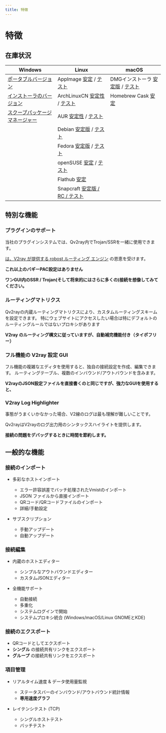 ```yaml
---
title: 特徴
---
```


# 特徴

## 在庫状況

| Windows                                                                                       | Linux                                                                                                                                                                | macOS                                                                                                                                                                  |
| --------------------------------------------------------------------------------------------- | -------------------------------------------------------------------------------------------------------------------------------------------------------------------- | ---------------------------------------------------------------------------------------------------------------------------------------------------------------------- |
| [ポータブルバージョン](https://github.com/Qv2ray/Qv2ray/releases/latest)                                | AppImage [安定](https://github.com/Qv2ray/Qv2ray/releases/latest) / [テスト](https://github.com/Qv2ray/Qv2ray/actions?query=workflow%3A%22Qv2ray+build+matrix+-+cmake%22) | DMGインストーラ [安定版](https://github.com/Qv2ray/Qv2ray/releases/latest) / [テスト](https://github.com/Qv2ray/Qv2ray/actions?query=workflow%3A%22Qv2ray+build+matrix+-+cmake%22) |
| [インストーラのバージョン](https://github.com/Qv2ray/Qv2ray/releases/latest)                              | ArchLinuxCN [安定性](https://build.archlinuxcn.org/packages/#/qv2ray) / [テスト](https://build.archlinuxcn.org/packages/#/qv2ray-dev-git)                                  | Homebrew Cask [安定](https://formulae.brew.sh/cask/qv2ray)                                                                                                               |
| [スクープパッケージマネージャー](https://github.com/lukesampson/scoop-extras/blob/master/bucket/qv2ray.json) | AUR [安定性](https://aur.archlinux.org/packages/qv2ray) / [テスト](https://aur.archlinux.org/packages/qv2ray-dev-git)                                                      |                                                                                                                                                                        |
|                                                                                               | Debian [安定版](https://github.com/Qv2ray/Qv2ray/releases/latest) / [テスト](https://github.com/Qv2ray/Qv2ray/actions?query=workflow%3A%22Qv2ray+build+debian+package%22)  |                                                                                                                                                                        |
|                                                                                               | Fedora [安定版](https://build.opensuse.org/package/show/home:zzndb/Qv2ray) / [テスト](https://build.opensuse.org/package/show/home:zzndb/Qv2ray-preview)                   |                                                                                                                                                                        |
|                                                                                               | openSUSE [安定](https://build.opensuse.org/package/show/home:zzndb/Qv2ray) / [テスト](https://build.opensuse.org/package/show/home:zzndb/Qv2ray-preview)                  |                                                                                                                                                                        |
|                                                                                               | Flathub [安定](https://flathub.org/apps/details/com.github.Qv2ray)                                                                                                     |                                                                                                                                                                        |
|                                                                                               | Snapcraft [安定版 / RC / テスト](https://snapcraft.io/qv2ray)                                                                                                              |                                                                                                                                                                        |

## 特別な機能

### プラグインのサポート

当社のプラグインシステムでは、Qv2ray内でTrojan/SSRを一緒に使用できます。

[は、V2ray が提供する robost ルーティング エンジン](plugins/v2ray-integration.md) の恩恵を受けます。

**これ以上のバギーPAC設定はありません**

**ワンGUI内のSSR / Trojan(そして将来的にはさらに多くの)接続を想像してみてください。**

### ルーティングマトリクス

Qv2rayの内蔵ルーティングマトリクスにより、カスタムルーティングスキームを設定できます。 特にウェブサイトにアクセスしたい場合は特にデフォルトのルーティングルールではないプロキシがあります

**V2ray のルーティング構文に従っていますが、自動補完機能付き（タイポフリー）**

### フル機能の V2ray 設定 GUI

フル機能の複雑なエディタを使用すると、独自の接続設定を作成、編集できます。 ルーティングテーブル、複数のインバウンド/アウトバウンドを含みます。

**V2rayのJSON設定ファイルを直接書くのと同じですが、強力なGUIを使用すると、**

### V2ray Log Highlighter

事態がうまくいかなかった場合、V2線のログは最も理解が難しいことです。

Qv2rayはV2rayのログ出力用のシンタックスハイライトを提供します。

**接続の問題をデバッグするときに時間を節約します。**

## 一般的な機能

### 接続のインポート

- 多彩なホストインポート
  - エラー許容誤差でバッチ処理されたVmistのインポート
  - JSON ファイルから直接インポート
  - QRコード/QRコードファイルのインポート
  - 詳細/手動設定
- サブスクリプション

  - 手動アップデート
  - 自動アップデート

### 接続編集

- 内蔵のホストエディター

  - シンプルなアウトバウンドエディター
  - カスタムJSONエディター

- 全機能サポート

  - 自動接続
  - 多重化
  - システムログインで開始
  - システムプロキシ統合 (Windows/macOS/Linux GNOMEとKDE)

### 接続のエクスポート

- QRコードとしてエクスポート
- **シングル** の接続共有リンクをエクスポート
- **グループ** の接続共有リンクをエクスポート

### 項目管理

- リアルタイム速度 & データ使用量監視

  - ステータスバーのインバウンド/アウトバウンド統計情報
  - **専用速度グラフ**

- レイテンシテスト (TCP)

  - シングルホストテスト
  - バッチテスト
